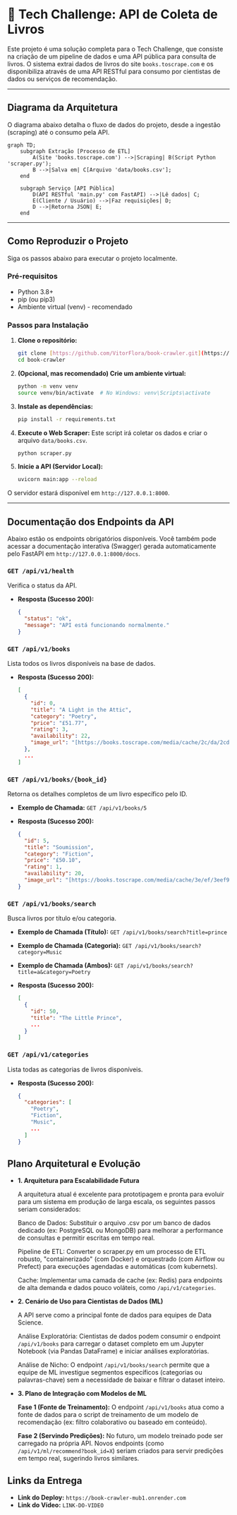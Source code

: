 # 🚀 Tech Challenge: API de Coleta de Livros

Este projeto é uma solução completa para o Tech Challenge, que consiste na criação de um pipeline de dados e uma API pública para consulta de livros. O sistema extrai dados de livros do site `books.toscrape.com` e os disponibiliza através de uma API RESTful para consumo por cientistas de dados ou serviços de recomendação.

---

## Diagrama da Arquitetura

O diagrama abaixo detalha o fluxo de dados do projeto, desde a ingestão (scraping) até o consumo pela API.

```mermaid
graph TD;
    subgraph Extração [Processo de ETL]
        A(Site 'books.toscrape.com') -->|Scraping| B(Script Python 'scraper.py');
        B -->|Salva em| C[Arquivo 'data/books.csv'];
    end

    subgraph Serviço [API Pública]
        D(API RESTful 'main.py' com FastAPI) -->|Lê dados| C;
        E(Cliente / Usuário) -->|Faz requisições| D;
        D -->|Retorna JSON| E;
    end
```

---

## Como Reproduzir o Projeto

Siga os passos abaixo para executar o projeto localmente.

### Pré-requisitos

* Python 3.8+
* pip (ou pip3)
* Ambiente virtual (venv) - recomendado

### Passos para Instalação

1. **Clone o repositório:**

    ```bash
    git clone [https://github.com/VitorFlora/book-crawler.git](https://github.com/VitorFlora/book-crawler.git)
    cd book-crawler
    ```

2. **(Opcional, mas recomendado) Crie um ambiente virtual:**

    ```bash
    python -m venv venv
    source venv/bin/activate  # No Windows: venv\Scripts\activate
    ```

3. **Instale as dependências:**

    ```bash
    pip install -r requirements.txt
    ```

4. **Execute o Web Scraper:**
    Este script irá coletar os dados e criar o arquivo `data/books.csv`.

    ```bash
    python scraper.py
    ```

5. **Inicie a API (Servidor Local):**

    ```bash
    uvicorn main:app --reload
    ```

O servidor estará disponível em `http://127.0.0.1:8000`.

---

## Documentação dos Endpoints da API

Abaixo estão os endpoints obrigatórios disponíveis. Você também pode acessar a documentação interativa (Swagger) gerada automaticamente pelo FastAPI em `http://127.0.0.1:8000/docs`.

### `GET /api/v1/health`

Verifica o status da API.

* **Resposta (Sucesso 200):**

    ```json
    {
      "status": "ok",
      "message": "API está funcionando normalmente."
    }
    ```

### `GET /api/v1/books`

Lista todos os livros disponíveis na base de dados.

* **Resposta (Sucesso 200):**

    ```json
    [
      {
        "id": 0,
        "title": "A Light in the Attic",
        "category": "Poetry",
        "price": "£51.77",
        "rating": 3,
        "availability": 22,
        "image_url": "[https://books.toscrape.com/media/cache/2c/da/2cdad67c44b002e7ead0cc35693c0e8b.jpg](https://books.toscrape.com/media/cache/2c/da/2cdad67c44b002e7ead0cc35693c0e8b.jpg)"
      },
      ...
    ]
    ```

### `GET /api/v1/books/{book_id}`

Retorna os detalhes completos de um livro específico pelo ID.

* **Exemplo de Chamada:** `GET /api/v1/books/5`
* **Resposta (Sucesso 200):**

    ```json
    {
      "id": 5,
      "title": "Soumission",
      "category": "Fiction",
      "price": "£50.10",
      "rating": 1,
      "availability": 20,
      "image_url": "[https://books.toscrape.com/media/cache/3e/ef/3eef99c9d9adef34639f510662022830.jpg](https://books.toscrape.com/media/cache/3e/ef/3eef99c9d9adef34639f510662022830.jpg)"
    }
    ```

### `GET /api/v1/books/search`

Busca livros por título e/ou categoria.

* **Exemplo de Chamada (Título):** `GET /api/v1/books/search?title=prince`
* **Exemplo de Chamada (Categoria):** `GET /api/v1/books/search?category=Music`
* **Exemplo de Chamada (Ambos):** `GET /api/v1/books/search?title=a&category=Poetry`
* **Resposta (Sucesso 200):**

    ```json
    [
      {
        "id": 50,
        "title": "The Little Prince",
        ...
      }
    ]
    ```

### `GET /api/v1/categories`

Lista todas as categorias de livros disponíveis.

* **Resposta (Sucesso 200):**

    ```json
    {
      "categories": [
        "Poetry",
        "Fiction",
        "Music",
        ...
      ]
    }
    ```

## Plano Arquitetural e Evolução

* **1. Arquitetura para Escalabilidade Futura**

  A arquitetura atual é excelente para prototipagem e pronta para evoluir para um sistema em produção de larga escala, os seguintes passos seriam considerados:

  Banco de Dados: Substituir o arquivo .csv por um banco de dados dedicado (ex: PostgreSQL ou MongoDB) para melhorar a performance de consultas e permitir escritas em tempo real.

  Pipeline de ETL: Converter o scraper.py em um processo de ETL robusto, "containerizado" (com Docker) e orquestrado (com Airflow ou Prefect) para execuções agendadas e automáticas (com kubernets).

  Cache: Implementar uma camada de cache (ex: Redis) para endpoints de alta demanda e dados pouco voláteis, como `/api/v1/categories`.

* **2. Cenário de Uso para Cientistas de Dados (ML)**

  A API serve como a principal fonte de dados para equipes de Data Science.

  Análise Exploratória: Cientistas de dados podem consumir o endpoint `/api/v1/books` para carregar o dataset completo em um Jupyter Notebook (via Pandas DataFrame) e iniciar análises exploratórias.

  Análise de Nicho: O endpoint `/api/v1/books/search` permite que a equipe de ML investigue segmentos específicos (categorias ou palavras-chave) sem a necessidade de baixar e filtrar o dataset inteiro.

* **3. Plano de Integração com Modelos de ML**

  **Fase 1 (Fonte de Treinamento):** O endpoint `/api/v1/books` atua como a fonte de dados para o script de treinamento de um modelo de recomendação (ex: filtro colaborativo ou baseado em conteúdo).

  **Fase 2 (Servindo Predições):** No futuro, um modelo treinado pode ser carregado na própria API. Novos endpoints (como `/api/v1/ml/recommend?book_id=X`) seriam criados para servir predições em tempo real, sugerindo livros similares.

## Links da Entrega

* **Link do Deploy:** `https://book-crawler-mub1.onrender.com`
* **Link do Vídeo:** `LINK-DO-VIDEO`
